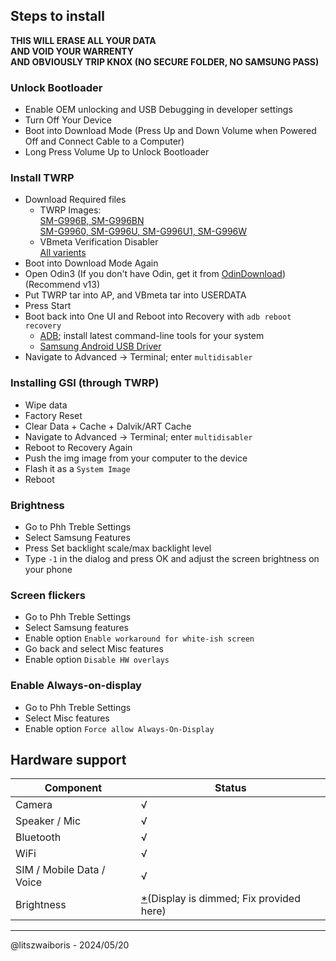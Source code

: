 ## Steps to install
**THIS WILL ERASE ALL YOUR DATA**\
**AND VOID YOUR WARRENTY**\
**AND OBVIOUSLY TRIP KNOX (NO SECURE FOLDER, NO SAMSUNG PASS)**

### Unlock Bootloader
- Enable OEM unlocking and USB Debugging in developer settings
- Turn Off Your Device
- Boot into Download Mode (Press Up and Down Volume when Powered Off and Connect Cable to a Computer)
- Long Press Volume Up to Unlock Bootloader

### Install TWRP
- Download Required files
  - TWRP
  Images:\
    [SM-G996B, SM-G996BN](https://www.mediafire.com/file/mdqm3vrmkcghwov/twrp-3.7.0_11-2_afaneh92-t2s.tar/file)\
    [SM-G9960, SM-G996U, SM-G996U1, SM-G996W](https://www.mediafire.com/file/33gx48ett2yn9n8/twrp-3.7.0_12-1_afaneh92-t2q.tar/file)
  - VBmeta Verification Disabler \
    [All varients](https://www.mediafire.com/file/zuco6wfd9d8qldm/vbmeta_disabled_R.tar/file)
- Boot into Download Mode Again
- Open Odin3 (If you don't have Odin, get it from [OdinDownload](https://odindownload.com)) (Recommend v13)
- Put TWRP tar into AP, and VBmeta tar into USERDATA
- Press Start
- Boot back into One UI and Reboot into Recovery with `adb reboot recovery`
  - [ADB](https://developer.android.com/studio#downloads); install latest command-line tools for your system
  - [Samsung Android USB Driver](https://developer.samsung.com/android-usb-driver)
- Navigate to Advanced -> Terminal; enter `multidisabler`

### Installing GSI (through TWRP)
- Wipe data
- Factory Reset
- Clear Data + Cache + Dalvik/ART Cache
- Navigate to Advanced -> Terminal; enter `multidisabler`
- Reboot to Recovery Again
- Push the img image from your computer to the device
- Flash it as a `System Image`
- Reboot

### Brightness
- Go to Phh Treble Settings
- Select Samsung Features
- Press Set backlight scale/max backlight level
- Type `-1` in the dialog and press OK
and adjust the screen brightness on your phone

### Screen flickers
- Go to Phh Treble Settings
- Select Samsung features
- Enable option `Enable workaround for white-ish screen`
- Go back and select Misc features
- Enable option `Disable HW overlays`

### Enable Always-on-display
- Go to Phh Treble Settings
- Select Misc features
- Enable option `Force allow Always-On-Display`

## Hardware support

| Component                 | Status |
|---------------------------|--------|
| Camera                    | √ |
| Speaker / Mic             | √ |
| Bluetooth                 | √ |
| WiFi                      | √ |
| SIM / Mobile Data / Voice | √ |
| Brightness                | [*](https://github.com/phhusson/treble_experimentations/wiki/Samsung-Galaxy-S21-Plus-(Snapdragon)#Brightness)(Display is dimmed; Fix provided here) |
---

@litszwaiboris - 2024/05/20